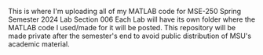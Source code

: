 This is where I'm uploading all of my MATLAB code for MSE-250 Spring Semester 2024 Lab Section 006
Each Lab will have its own folder where the MATLAB code I used/made for it will be posted.
This repository will be made private after the semester's end to avoid public distribution of MSU's academic material.
